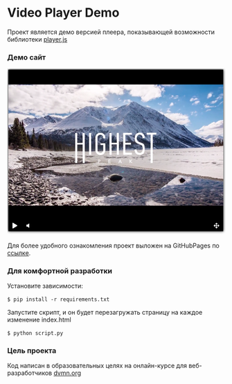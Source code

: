 # Video Player Demo
Проект является демо версией плеера, показывающей возможности библиотеки [player.js](https://github.com/devmanorg/video-player-jslib)

### Демо сайт
![Скриншот плеера](https://github.com/Kosmostars7403/video-player/blob/master/example.png)

Для более удобного ознакомления проект выложен на GitHubPages по [ссылке](https://kosmostars7403.github.io/video-player/).

### Для комфортной разработки
Установите зависимости:
```
$ pip install -r requirements.txt
```
Запустите скрипт, и он будет перезагружать страницу на каждое изменение index.html
```
$ python script.py
```
### Цель проекта
Код написан в образовательных целях на онлайн-курсе для веб-разработчиков [dvmn.org](dvmn.org)
